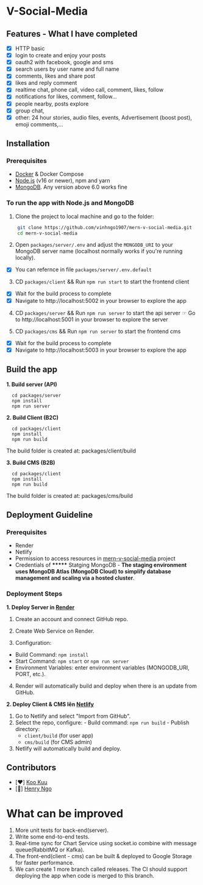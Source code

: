 # V-Social-Media

## Features - What I have completed
* [x] HTTP basic
* [x] login to create and enjoy your posts
* [x] oauth2 with facebook, google and sms 
* [x] search users by user name and full name
* [x] comments, likes and share post
* [x] likes and reply comment
* [x] realtime chat, phone call, video call, comment, likes, follow
* [x] notifications for likes, comment, follow...
* [x] people nearby, posts explore
* [x] group chat,
* [x] other: 24 hour stories, audio files, events, Advertisement (boost post), emoji comments,...

## Installation
### Prerequisites
- [Docker](https://www.docker.com/) & Docker Compose
- [Node.js](http://nodejs.org) (v16 or newer), npm and yarn
- [MongoDB](https://docs.mongodb.org/manual/installation).  Any version above 6.0 works fine

### To run the app with Node.js and MongoDB
1. Clone the project to local machine and go to the folder:
```bash
    git clone https://github.com/vinhngo1907/mern-v-social-media.git
    cd mern-v-social-media
```

2. Open `packages/server/.env` and adjust the `MONGODB_URI` to your MongoDB server name (localhost normally works if you're running locally).
  * [x] You can refernce in file ```packages/server/.env.default```

3. CD `packages/client` && Run `npm run start` to start the frontend client
  * [x] Wait for the build process to complete
  * [x] Navigate to http://localhost:5002 in your browser to explore the app

4. CD `packages/server` && Run `npm run server` to start the api server
☞ Go to http://localhost:5001 in your browser to explore the server

5. CD `packages/cms` && Run `npm run server` to start the frontend cms
  * [x] Wait for the build process to complete
  * [x] Navigate to http://localhost:5003 in your browser to explore the app

## Build the app
**1. Build server (API)**
```
  cd packages/server
  npm install
  npm run server
```

**2. Build Client (B2C)**
```
  cd packages/client
  npm install
  npm run build
```
The build folder is created at: packages/client/build

**3. Build CMS (B2B)**
```
  cd packages/client
  npm install
  npm run build
```
The build folder is created at: packages/cms/build

## Deployment Guideline
### Prerequisites
- Render
- Netlify
- Permission to access resources in [mern-v-social-media](https://github.com/vinhngo1907/mern-v-social-media) project
- Credentials of __*****__ Statging MongoDB - __The staging environment uses MongoDB Atlas (MongoDB Cloud) to simplify database management and scaling via a hosted cluster__.

### Deployment Steps
**1. Deploy Server in [Render](https://render.com/)**
1. Create an account and connect GitHub repo.

2. Create Web Service on Render.

3. Configuration:
  - Build Command: ```npm install```
  - Start Command: ```npm start``` or ```npm run server```
  - Environment Variables: enter environment variables (MONGODB_URI, PORT, etc.).

4. Render will automatically build and deploy when there is an update from GitHub.

**2. Deploy Client & CMS lên [Netlify](https://netlify.com/)**
  1. Go to Netlify and select "Import from GitHub".
  2. Select the repo, configure:
    - Build command: `npm run build`
    - Publish directory:
      * `client/build` (for user app)
      * `cms/build` (for CMS admin)
  3. Netlify will automatically build and deploy.

## Contributors
- [❤️] [Koo Kuu](https://github.com/vinhngo1907)
- [🚀] [Henry Ngo](https://github.com/vinhngo001)

# What can be improved
1. More unit tests for back-end(server).
2. Write some end-to-end tests.
3. Real-time sync for Chart Service using socket.io combine with message queue(RabbitMQ or Kafka).
4. The front-end(client - cms) can be built & deployed to Google Storage for faster performance.
5. We can create 1 more branch called releases. The CI should support deploying the app when code is merged to this branch.